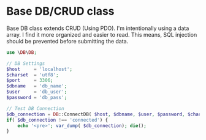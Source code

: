 # Base DB/CRUD class
Base DB class extends CRUD (Using PDO). I'm intentionally using a data array. I find it more organized and easier to read. This means, SQL injection should be prevented before submitting the data.

```php
use \DB\DB;

// DB Settings
$host     = 'localhost';
$charset  = 'utf8';
$port     = 3306;
$dbname   = 'db_name';
$user     = 'db_user';
$password = 'db_pass';

// Test DB Connection
$db_connection = DB::ConnectDB( $host, $dbname, $user, $password, $charset, $port);
if( $db_connection !== 'connected') {
    echo '<pre>'; var_dump( $db_connection); die();
}
```

